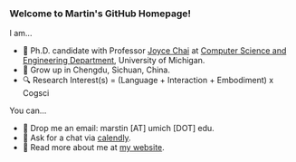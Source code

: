 ### Welcome to Martin's GitHub Homepage!

I am...
- :school: Ph.D. candidate with Professor [Joyce Chai](https://web.eecs.umich.edu/~chaijy/) at [Computer Science and Engineering Department](https://cse.engin.umich.edu/), University of Michigan.
- :panda_face: Grow up in Chengdu, Sichuan, China.
- :mag: Research Interest(s) = (Language + Interaction + Embodiment) x Cogsci

You can...
- :e-mail: Drop me an email: marstin \[AT\] umich \[DOT\] edu.
- :speech_balloon: Ask for a chat via [calendly](https://calendly.com/mars-tin).
- :link: Read more about me at [my website](https://mars-tin.github.io/).
